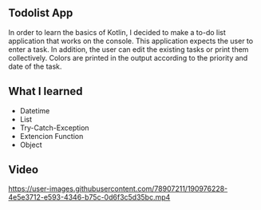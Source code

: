 ## Todolist App
In order to learn the basics of Kotlin, I decided to make a to-do list application that works on the console. This application expects the user to enter a task. In addition, the user can edit the existing tasks or print them collectively. Colors are printed in the output according to the priority and date of the task.

## What I learned
* Datetime
* List
* Try-Catch-Exception
* Extencion Function
* Object

## Video
https://user-images.githubusercontent.com/78907211/190976228-4e5e3712-e593-4346-b75c-0d6f3c5d35bc.mp4

